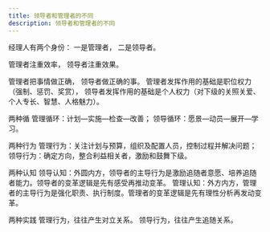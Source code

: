 ```yaml
---
title: 领导者和管理者的不同
description: 领导者和管理者的不同
---
```


经理人有两个身份：
一是管理者，
二是领导者。

管理者注重效率，
领导者注重效果。

管理者把事情做正确，
领导者做正确的事。
管理者发挥作用的基础是职位权力（强制、惩罚、奖赏），
领导者发挥作用的基础是个人权力（对下级的关照关爱、个人专长、智慧、人格魅力）。

两种循
管理循环：计划—实施—检查—改善；
领导循环：愿景—动员—展开—学习。

两种行为
管理行为：关注计划与预算，组织及配置人员，控制过程并解决问题；
领导行为：确定方向，整合利益相关者，激励和鼓舞下级。

两种认知
领导认知：外圆内方，领导者的主导行为是激励追随者意愿、培养追随者能力。领导者的变革逻辑是先有感受再推动变革。
管理认知：外方内方，管理者的主导行为是强化职责、执行制度。管理者的变革逻辑是先有理性分析再发动变革。

两种实践
管理行为，往往产生对立关系。
领导行为，往往产生追随关系。
